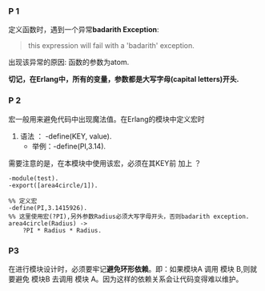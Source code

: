 ### P 1
定义函数时，遇到一个异常**badarith Exception**:
> this expression will fail with a 'badarith' exception.

出现该异常的原因: 函数的参数为atom. 

**切记，在Erlang中，所有的变量，参数都是大写字母(capital letters)开头.**

### P 2
宏一般用来避免代码中出现魔法值。在Erlang的模块中定义宏时
1. 语法 ： -define(KEY, value).
    - 举例：-define(PI,3.14).

需要注意的是，在本模块中使用该宏，必须在其KEY前 加上 ？
```
-module(test).
-export([area4circle/1]).

%% 定义宏
-define(PI,3.1415926).
%% 这里使用宏(?PI),另外参数Radius必须大写字母开头，否则badarith exception.
area4circle(Radius) ->
    ?PI * Radius * Radius.

```
### P3
在进行模块设计时，必须要牢记**避免环形依赖**。即：如果模块A 调用 模块 B,则就要避免 模块B 去调用 模块 A。因为这样的依赖关系会让代码变得难以维护。